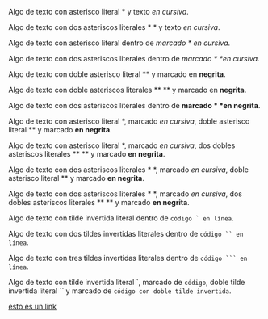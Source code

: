 Algo de texto con asterisco literal \* y texto *en cursiva*.

Algo de texto con dos asteriscos literales \* \* y texto *en cursiva*.

Algo de texto con asterisco literal dentro de *marcado \* en cursiva*.

Algo de texto con dos asteriscos literales dentro de *marcado \* \*en
cursiva*.

Algo de texto con doble asterisco literal \*\* y marcado en **negrita**.

Algo de texto con doble asteriscos literales \*\* \*\* y marcado en
**negrita**.

Algo de texto con dos asteriscos literales dentro de **marcado \* \*en
negrita**.

Algo de texto con asterisco literal \*, marcado *en cursiva*, doble asterisco
literal \*\* y marcado **en negrita**.

Algo de texto con asterisco literal \*, marcado *en cursiva*, dos dobles
asteriscos literales \*\* \*\* y marcado **en negrita**.

Algo de texto con dos asteriscos literales \* \*, marcado *en cursiva*, doble
asterisco literal \*\* y marcado **en negrita**.

Algo de texto con dos asteriscos literales \* \*, marcado *en cursiva*, dos
dobles asteriscos literales \*\* \*\* y marcado **en negrita**.

Algo de texto con tilde invertida literal dentro de ``código ` en línea``.

Algo de texto con dos tildes invertidas literales dentro de `código `` en línea`.

Algo de texto con tres tildes invertidas literales dentro de
`código ``` en línea`.

Algo de texto con tilde invertida literal \`, marcado de `código`, doble tilde
invertida literal \`\` y marcado de `código con doble tilde invertida`.

[esto es un link](hreferencia "título con caracteres \"")
